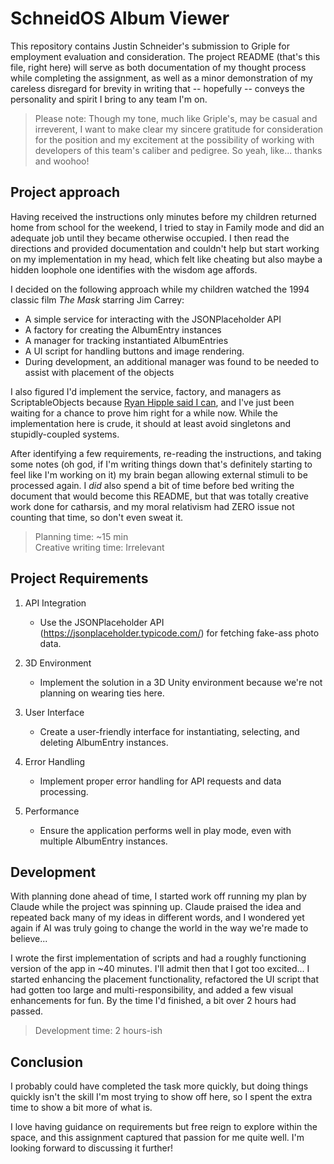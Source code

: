 # SchneidOS Album Viewer

This repository contains Justin Schneider's submission to Griple for employment evaluation and consideration. The project README (that's this file, right here) will serve as both documentation of my thought process while completing the assignment, as well as a minor demonstration of my careless disregard for brevity in writing that -- hopefully -- conveys the personality and spirit I bring to any team I'm on.

> Please note: Though my tone, much like Griple's, may be casual and irreverent, I want to make clear my sincere gratitude for consideration for the position and my excitement at the possibility of working with developers of this team's caliber and pedigree. So yeah, like... thanks and woohoo!

## Project approach

Having received the instructions only minutes before my children returned home from school for the weekend, I tried to stay in Family mode and did an adequate job until they became otherwise occupied. I then read the directions and provided documentation and couldn't help but start working on my implementation in my head, which felt like cheating but also maybe a hidden loophole one identifies with the wisdom age affords.

I decided on the following approach while my children watched the 1994 classic film _The Mask_ starring Jim Carrey:

- A simple service for interacting with the JSONPlaceholder API
- A factory for creating the AlbumEntry instances
- A manager for tracking instantiated AlbumEntries
- A UI script for handling buttons and image rendering.
- During development, an additional manager was found to be needed to assist with placement of the objects

I also figured I'd implement the service, factory, and managers as ScriptableObjects because [Ryan Hipple said I can](https://www.youtube.com/watch?app=desktop&v=raQ3iHhE_Kk), and I've just been waiting for a chance to prove him right for a while now. While the implementation here is crude, it should at least avoid singletons and stupidly-coupled systems.

After identifying a few requirements, re-reading the instructions, and taking some notes (oh god, if I'm writing things down that's definitely starting to feel like I'm working on it) my brain began allowing external stimuli to be processed again. I _did_ also spend a bit of time before bed writing the document that would become this README, but that was totally creative work done for catharsis, and my moral relativism had ZERO issue not counting that time, so don't even sweat it.

> Planning time: ~15 min<br>
> Creative writing time: Irrelevant

## Project Requirements

1. API Integration

   - Use the JSONPlaceholder API (https://jsonplaceholder.typicode.com/) for fetching fake-ass photo data.

2. 3D Environment

   - Implement the solution in a 3D Unity environment because we're not planning on wearing ties here.

3. User Interface

   - Create a user-friendly interface for instantiating, selecting, and deleting AlbumEntry instances.

4. Error Handling

   - Implement proper error handling for API requests and data processing.

5. Performance
   - Ensure the application performs well in play mode, even with multiple AlbumEntry instances.

## Development

With planning done ahead of time, I started work off running my plan by Claude while the project was spinning up. Claude praised the idea and repeated back many of my ideas in different words, and I wondered yet again if AI was truly going to change the world in the way we're made to believe...

I wrote the first implementation of scripts and had a roughly functioning version of the app in ~40 minutes. I'll admit then that I got too excited... I started enhancing the placement functionality, refactored the UI script that had gotten too large and multi-responsibility, and added a few visual enhancements for fun. By the time I'd finished, a bit over 2 hours had passed.

> Development time: 2 hours-ish

## Conclusion

I probably could have completed the task more quickly, but doing things quickly isn't the skill I'm most trying to show off here, so I spent the extra time to show a bit more of what is.

I love having guidance on requirements but free reign to explore within the space, and this assignment captured that passion for me quite well. I'm looking forward to discussing it further!

